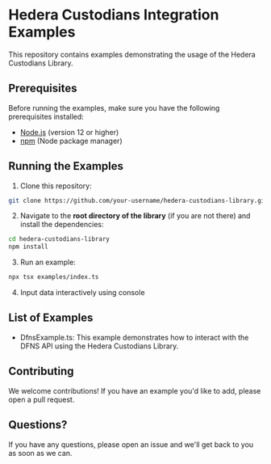 # Hedera Custodians Integration Examples

This repository contains examples demonstrating the usage of the Hedera Custodians Library.

## Prerequisites

Before running the examples, make sure you have the following prerequisites installed:

- [Node.js](https://nodejs.org) (version 12 or higher)
- [npm](https://www.npmjs.com/) (Node package manager)

## Running the Examples

1. Clone this repository:

```bash
git clone https://github.com/your-username/hedera-custodians-library.git
```

2. Navigate to the **root directory of the library** (if you are not there) and install the dependencies:

```bash
cd hedera-custodians-library
npm install
```

3. Run an example:

```bash
npx tsx examples/index.ts
```

4. Input data interactively using console

## List of Examples

- DfnsExample.ts: This example demonstrates how to interact with the DFNS API using the Hedera Custodians Library.

## Contributing

We welcome contributions! If you have an example you'd like to add, please open a pull request.

## Questions?

If you have any questions, please open an issue and we'll get back to you as soon as we can.
